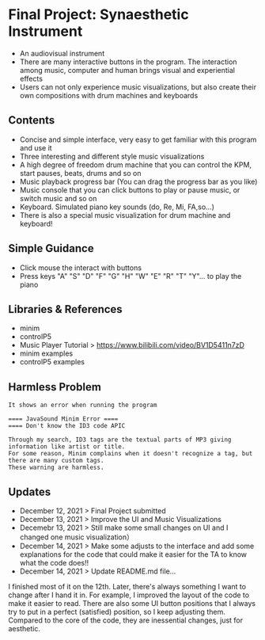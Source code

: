 # Final Project: Synaesthetic Instrument
* An audiovisual instrument
* There are many interactive buttons in the program. The interaction among music, computer and human brings visual and experiential effects
* Users can not only experience music visualizations, but also create their own compositions with drum machines and keyboards 


## Contents
- Concise and simple interface, very easy to get familiar with this program and use it
- Three interesting and different style music visualizations
- A high degree of freedom drum machine that you can control the KPM, start pauses, beats, drums and so on
- Music playback progress bar (You can drag the progress bar as you like)
- Music console that you can click buttons to play or pause music, or switch music and so on
- Keyboard. Simulated piano key sounds (do, Re, Mi, FA,so...)
- There is also a special music visualization for drum machine and keyboard! 


## Simple Guidance
- Click mouse the interact with buttons
- Press keys "A" "S" "D" "F" "G" "H" "W" "E" "R" "T" "Y"... to play the piano


## Libraries & References
- minim
- controlP5
- Music Player Tutorial > https://www.bilibili.com/video/BV1D5411n7zD
- minim examples
- controlP5 examples


## Harmless Problem
```
It shows an error when running the program

==== JavaSound Minim Error ==== 
==== Don't know the ID3 code APIC

Through my search, ID3 tags are the textual parts of MP3 giving information like artist or title.
For some reason, Minim complains when it doesn't recognize a tag, but there are many custom tags.
These warning are harmless.
```

## Updates
- December 12, 2021 > Final Project submitted 
- December 13, 2021 > Improve the UI and Music Visualizations
- Decemebr 13, 2021 > Still make some small changes on UI and I changed one music visualization）
- December 14, 2021 > Make some adjusts to the interface and add some explanations for the code that could make it easier for the TA to know what the code does!!
- December 14, 2021 > Update README.md file...

I finished most of it on the 12th. Later, there's always something I want to change after I hand it in. For example, I improved the layout of the code to make it easier to read. There are also some UI button positions that I always try to put in a perfect (satisfied) position, so I keep adjusting them. Compared to the core of the code, they are inessential changes, just for aesthetic.
